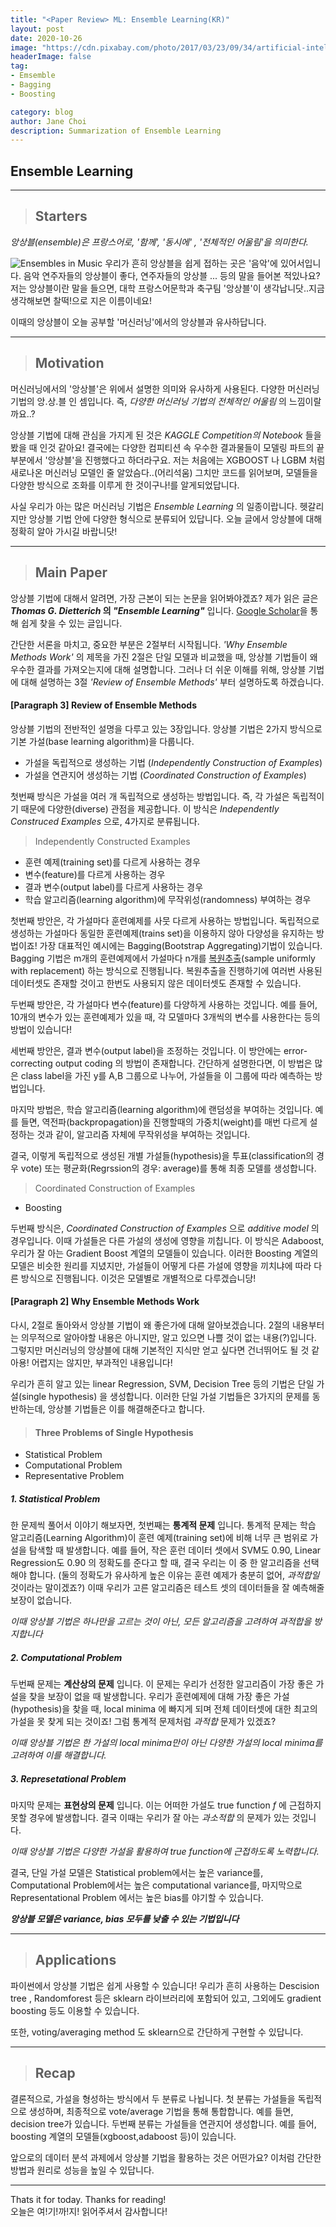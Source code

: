 ```yaml
---
title: "<Paper Review> ML: Ensemble Learning(KR)"
layout: post
date: 2020-10-26
image: "https://cdn.pixabay.com/photo/2017/03/23/09/34/artificial-intelligence-2167835_1280.jpg"
headerImage: false
tag:
- Emsemble 
- Bagging 
- Boosting  

category: blog
author: Jane Choi
description: Summarization of Ensemble Learning 
---
```


## Ensemble Learning



---------------------------------------

> ## **Starters** 

_앙상블(ensemble)은 프랑스어로, '함께', '동시에' , '전체적인 어울림'을 의미한다._

<img src= "https://cdn.pixabay.com/photo/2015/02/01/10/19/ensemble-619260_1280.jpg" title="10" alt="Ensembles in Music">
우리가 흔히 앙상블을 쉽게 접하는 곳은 '음악'에 있어서입니다. 음악 연주자들의 앙상블이 좋다, 연주자들의 앙상블 ... 등의 말을 들어본 적있나요? 저는 앙상블이란 말을 들으면, 대학 프랑스어문학과 축구팀 '앙상블'이 생각납니닷..지금 생각해보면 찰떡!으로 지은 이름이네요!

이때의 앙상블이 오늘 공부할 '머신러닝'에서의 앙상블과 유사하답니다. 


---------------------------------------

> ## **Motivation** 



머신러닝에서의 '앙상블'은 위에서 설명한 의미와 유사하게 사용된다.
다양한 머신러닝 기법의 앙.상.블 인 셈입니다. 즉, _다양한 머신러닝 기법의 전체적인 어울림_ 의 느낌이랄까요..? 

앙상블 기법에 대해 관심을 가지게 된 것은 _KAGGLE Competition의 Notebook_ 들을 봤을 때 인것 같아요! 결국에는 다양한 컴피티션 속 우수한 결과물들이 모델링 파트의 끝부분에서 '앙상블'을 진행했다고 하더라구요. 저는 처음에는 XGBOOST 나 LGBM 처럼 새로나온 머신러닝 모델인 줄 알았슴다..(어리석움) 그치만 코드를 읽어보며, 모델들을 다양한 방식으로 조화를 이루게 한 것이구나!를 알게되었답니다.

사실 우리가 아는 많은 머신러닝 기법은 _Ensemble Learning_ 의 일종이랍니다. 헷갈리지만 앙상블 기법 안에 다양한 형식으로 분류되어 있답니다. 오늘 글에서 앙상블에 대해 정확히 알아 가시길 바랍니닷! 


---------------------------------------

> ## **Main Paper** 




앙상블 기법에 대해서 알려면, 가장 근본이 되는 논문을 읽어봐야겠죠? 제가 읽은 글은 **_Thomas G. Dietterich_ 의 _"Ensemble Learning"_** 입니다. [Google Scholar][googlelink]을 통해 쉽게 찾을 수 있는 글입니다.

[googlelink]: http://courses.cs.washington.edu/courses/cse446/12wi/tgd-ensembles.pdf "google Scholar"

간단한 서론을 마치고, 중요한 부분은 2절부터 시작됩니다. _'Why Ensemble Methods Work'_ 의 제목을 가진 2절은 단일 모델과 비교했을 때, 앙상블 기법들이 왜 우수한 결과를 가져오는지에 대해 설명합니다. 그러나 더 쉬운 이해를 위해, 앙상블 기법에 대해 설명하는 3절 _'Review of Ensemble Methods'_ 부터 설명하도록 하겠습니다. 


#### **[Paragraph 3] Review of Ensemble Methods**

앙상블 기법의 전반적인 설명을 다루고 있는 3장입니다. 앙상블 기법은 2가지 방식으로 기본 가설(base learning algorithm)을 다룹니다. 
- 가설을 독립적으로 생성하는 기법 
  (_Independently Construction of Examples_)
- 가설을 연관지어 생성하는 기법 (_Coordinated Construction of Examples_)

첫번째 방식은 가설을 여러 개 독립적으로 생성하는 방법입니다. 즉, 각 가설은 독립적이기 때문에 다양한(diverse) 관점을 제공합니다. 이 방식은 _Independently Construced Examples_ 으로, 4가지로 분류됩니다. 

> Independently Constructed Examples 
- 훈련 예제(training set)를 다르게 사용하는 경우 
- 변수(feature)를 다르게 사용하는 경우 
- 결과 변수(output label)를 다르게 사용하는 경우 
- 학습 알고리즘(learning algorithm)에 무작위성(randomness) 부여하는 경우 



첫번째 방안은, 각 가설마다 훈련예제를 사뭇 다르게 사용하는 방법입니다. 독립적으로 생성하는 가설마다 동일한 훈련예제(trains set)을 이용하지 않아 다양성을 유지하는 방법이죠! 가장 대표적인 예시에는 Bagging(Bootstrap Aggregating)기법이 있습니다.  Bagging 기법은 m개의 훈련예제에서 가설마다 n개를 [복원추출][sciencelink](sample uniformly with replacement) 하는 방식으로 진행됩니다. 복원추출을 진행하기에 여러번 사용된 데이터셋도 존재할 것이고 한번도 사용되지 않은 데이터셋도 존재할 수 있습니다. 

[sciencelink]: https://www.scienceall.com/복원-추출sampling-with-replacement/ "Science all"

두번째 방안은, 각 가설마다 변수(feature)를 다양하게 사용하는 것입니다. 예를 들어, 10개의 변수가 있는 훈련예제가 있을 때, 각 모델마다 3개씩의 변수를 사용한다는 등의 방법이 있습니다! 

세번째 방안은, 결과 변수(output label)을 조정하는 것입니다. 이 방안에는 error-correcting output coding 의 방법이 존재합니다. 간단하게 설명한다면, 이 방법은 많은 class label을 가진 y를 A,B 그룹으로 나누어, 가설들을 이 그룹에 따라 예측하는 방법입니다. 

마지막 방법은, 학습 알고리즘(learning algorithm)에 랜덤성을 부여하는 것입니다.  예를 들면, 역전파(backpropagation)을 진행할때의 가중치(weight)를 매번 다르게 설정하는 것과 같이, 알고리즘 자체에 무작위성을 부여하는 것입니다. 

결국, 이렇게 독립적으로 생성된 개별 가설들(hypothesis)을 투표(classification의 경우 vote) 또는 평균화(Regrssion의 경우: average)를 통해 최종 모델를 생성합니다. 

> Coordinated Construction of Examples
- Boosting 

두번째 방식은, _Coordinated Construction of Examples_ 으로 _additive model_ 의 경우입니다. 이때 가설들은 다른 가설의 생성에 영향을 끼칩니다. 이 방식은 Adaboost, 우리가 잘 아는 Gradient Boost 계열의 모델들이 있습니다. 이러한 Boosting 계열의 모델은 비슷한 원리를 지녔지만, 가설들이 어떻게 다른 가설에 영향을 끼치냐에 따라 다른 방식으로 진행됩니다. 이것은 모델별로 개별적으로 다루겠습니당! 



#### **[Paragraph 2] Why Ensemble Methods Work**
다시, 2절로 돌아와서 앙상블 기법이 왜 좋은가에 대해 알아보겠습니다. 2절의 내용부터는 의무적으로 알아야할 내용은 아니지만, 알고 있으면 나쁠 것이 없는 내용(?)입니다. 그렇지만 머신러닝의 앙상블에 대해 기본적인 지식만 얻고 싶다면 건너뛰어도 될 것 같아용! 어렵지는 않지만, 부과적인 내용입니다!

우리가 흔히 알고 있는 linear Regression, SVM, Decision Tree 등의 기법은 단일 가설(single hypothesis) 을 생성합니다. 이러한 단일 가설 기법들은 3가지의 문제를 동반하는데, 앙상블 기법들은 이를 해결해준다고 합니다. 

> #### Three Problems of Single Hypothesis 
- Statistical Problem 
- Computational Problem
- Representative Problem 


##### 1. Statistical Problem 


한 문제씩 풀어서 이야기 해보자면, 첫번째는 **통계적 문제** 입니다. 통계적 문제는 학습 알고리즘(Learning Algorithm)이 훈련 예제(training set)에 비해 너무 큰 범위로 가설을 탐색할 때 발생합니다. 예를 들어, 작은 훈런 데이터 셋에서 SVM도 0.90, Linear Regression도 0.90 의 정확도를 준다고 할 때, 결국 우리는 이 중 한 알고리즘을 선택해야 합니다. (둘의 정확도가 유사하게 높은 이유는 훈련 예제가 충분히 없어, _과적합일_ 것이라는 말이겠죠?) 이때 우리가 고른 알고리즘은 테스트 셋의 데이터들을 잘 예측해줄 보장이 없습니다. 

_이때 앙상블 기법은 하나만을 고르는 것이 아닌, 모든 알고리즘을 고려하여 과적합을 방지합니다_


##### 2. Computational Problem 

두번째 문제는 **계산상의 문제** 입니다. 이 문제는 우리가 선정한 알고리즘이 가장 좋은 가설을 찾을 보장이 없을 때 발생합니다. 우리가 훈련예제에 대해 가장 좋은 가설(hypothesis)을 찾을 때, local minima 에 빠지게 되며 전체 데이터셋에 대한 최고의 가설을 못 찾게 되는 것이죠! 그럼 통계적 문제처럼 _과적합_ 문제가 있겠죠?

_이때 앙상블 기법은 한 가설의 local minima만이 아닌 다양한 가설의 local minima를 고려하여 이를 해결합니다._


##### 3. Represetational Problem 

마지막 문제는 **표현상의 문제** 입니다. 이는 어떠한 가설도 true function _f_ 에 근접하지 못할 경우에 발생합니다. 결국 이때는 우리가 잘 아는 _과소적합_ 의 문제가 있는 것입니다. 

_이때 앙상블 기법은 다양한 가설을 활용하여 true function에 근접하도록 노력합니다._


결국, 단일 가설 모델은 Statistical problem에서는 높은 variance를, Computational Problem에서는 높은 computational variance를,  마지막으로 Representational Problem 에서는 높은 bias를 야기할 수 있습니다. 

**_앙상블 모델은 variance, bias 모두를 낮출 수 있는 기법입니다_**



---------------------------------------

> ## **Applications** 



파이썬에서 앙상블 기법은 쉽게 사용할 수 있습니다! 우리가 흔히 사용하는 Descision tree , Randomforest 등은 sklearn 라이브러리에 포함되어 있고, 그외에도 gradient boosting 등도 이용할 수 있습니다. 

또한, voting/averaging method 도 sklearn으로 간단하게 구현할 수 있답니다. 


---------------------------------------


> ## **Recap** 



결론적으로, 가설을 형성하는 방식에서 두 분류로 나뉩니다. 첫 분류는 가설들을 독립적으로 생성하며, 최종적으로 vote/average 기법을 통해 통합합니다. 예를 들면, decision tree가 있습니다. 두번째 분류는 가설들을 연관지어 생성합니다. 예를 들어, boosting 계열의 모델들(xgboost,adaboost 등)이 있습니다. 

앞으로의 데이터 분석 과제에서 앙상블 기법을 활용하는 것은 어떤가요? 이처럼 간단한 방법과 원리로 성능을 높일 수 있답니다. 


---------------------------------------
Thats it for today. Thanks for reading!   
오늘은 여!기!까!지! 읽어주셔서 감사합니다!
